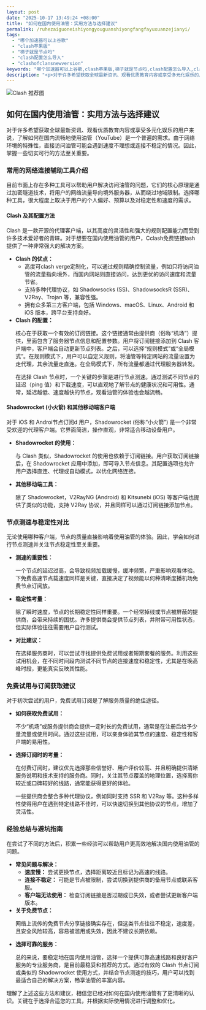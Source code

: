 ```yaml
---
layout: post
date: "2025-10-17 13:49:24 +08:00"
title: "如何在国内使用油管：实用方法与选择建议"
permalink: /ruhezaiguoneishiyongyouguanshiyongfangfayuxuanzejianyi/
tags:
  - "哪个加速器可以上谷歌"
  - "clash苹果版"
  - "梯子就是节点吗"
  - "clash配置怎么导入"
  - "clashofclansnewversion"
keywords: "哪个加速器可以上谷歌,clash苹果版,梯子就是节点吗,clash配置怎么导入,clashofclansnewversion"
description: "<p>对于许多希望获取全球最新资讯、观看优质教育内容或享受多元化娱乐的用户来说，了解如何在国内流畅地使用油管（YouTube）是一个普遍的需求。由于网络环境的特殊性，直接访问油管可能会遇到速度不理想或连接不稳定的情况。因此，掌握一些切实可行的方法至关重要。</p>"
---
```


![Clash 推荐图](https://clashjd.github.io/assets/img/免费订阅机场.png)

## 如何在国内使用油管：实用方法与选择建议

<p>对于许多希望获取全球最新资讯、观看优质教育内容或享受多元化娱乐的用户来说，了解如何在国内流畅地使用油管（YouTube）是一个普遍的需求。由于网络环境的特殊性，直接访问油管可能会遇到速度不理想或连接不稳定的情况。因此，掌握一些切实可行的方法至关重要。</p>
<h3>常用的网络连接辅助工具介绍</h3>
<p>目前市面上存在多种工具可以帮助用户解决访问油管的问题，它们的核心原理是通过加密隧道技术，将用户的网络流量导向境外服务器，从而绕过地域限制。选择哪种工具，很大程度上取决于用户的个人偏好、预算以及对稳定性和速度的需求。</p>
<h4>Clash 及其配置方法</h4>
<p>Clash 是一款开源的代理客户端，以其高度的灵活性和强大的规则配置能力而受到许多技术爱好者的青睐。对于想要在国内使用油管的用户，Cclash免费链接lash 提供了一种非常强大的解决方案。</p>
<ul>
<li><strong>Clash 的优点：</strong>
<ul>
<li>高度可clash verge定制化，可以通过规则精确控制流量，例如只将访问油管的流量指向境外，而国内网站则直接访问，达到更优的访问速度和流量节省。</li>
<li>支持多种代理协议，如 Shadowsocks (SS)、ShadowsocksR (SSR)、V2Ray、Trojan 等，兼容性强。</li>
<li>拥有众多第三方客户端，包括 Windows、macOS、Linux、Android 和 iOS 版本，跨平台支持良好。</li>
</ul>
</li>
<li><strong>Clash 的配置：</strong>
<p>核心在于获取一个有效的订阅链接。这个链接通常由提供商（俗称“机场”）提供，里面包含了服务器节点信息和配置参数。用户将订阅链接添加到 Clash 客户端中，客户端会自动更新节点列表。之后，可以选择“规则模式”或“全局模式”。在规则模式下，用户可以自定义规则，将油管等特定网站的流量设置为走代理，其余流量走直连。在全局模式下，所有流量都通过代理服务器转发。</p>
<p>在选择 Clash 节点时，一个关键的步骤是进行节点测速。通过测试不同节点的延迟（ping 值）和下载速度，可以直观地了解节点的健康状况和可用性。通常，延迟越低、速度越快的节点，观看油管的体验也会越流畅。</p>
</li>
</ul>
<h4>Shadowrocket (小火箭) 和其他移动端客户端</h4>
<p>对于 iOS 和 Androi节点订阅d 用户，Shadowrocket (俗称“小火箭”) 是一个非常受欢迎的代理客户端。它界面简洁，操作直观，非常适合移动设备用户。</p>
<ul>
<li><strong>Shadowrocket 的使用：</strong>
<p>与 Clash 类似，Shadowrocket 的使用也依赖于订阅链接。用户获取订阅链接后，在 Shadowrocket 应用中添加，即可导入节点信息。其配置选项也允许用户选择直连、代理或自动模式，以优化网络连接。</p>
</li>
<li><strong>其他移动端工具：</strong>
<p>除了 Shadowrocket，V2RayNG (Android) 和 Kitsunebi (iOS) 等客户端也提供了类似的功能，支持 V2Ray 协议，并且同样可以通过订阅链接添加节点。</p>
</li>
</ul>
<h3>节点测速与稳定性对比</h3>
<p>无论使用哪种客户端，节点的质量直接影响着使用油管的体验。因此，学会如何进行节点测速并关注节点稳定性至关重要。</p>
<ul>
<li><strong>测速的重要性：</strong>
<p>一个节点的延迟过高，会导致视频加载缓慢，缓冲频繁，严重影响观看体验。下免费高速节点载速度同样是关键，直接决定了视频能以何种清晰度播机场免费节点订阅放。</p>
</li>
<li><strong>稳定性考量：</strong>
<p>除了瞬时速度，节点的长期稳定性同样重要。一个经常掉线或节点被屏蔽的提供商，会带来持续的困扰。许多提供商会提供节点列表，并附带可用性状态，但实际体验往往需要用户自行测试。</p>
</li>
<li><strong>对比建议：</strong>
<p>在选择服务商时，可以尝试寻找提供免费试用或者短期套餐的服务。利用这些试用机会，在不同时间段内测试不同节点的连接速度和稳定性，尤其是在晚高峰时段，更能真实反映其性能。</p>
</li>
</ul>
<h3>免费试用与订阅获取建议</h3>
<p>对于初次尝试的用户，免费试用订阅是了解服务质量的绝佳途径。</p>
<ul>
<li><strong>如何获取免费试用：</strong>
<p>不少“机场”或服务提供商会提供一定时长的免费试用，通常是在注册后给予少量流量或使用时间。通过这些试用，可以亲身体验其节点的速度、稳定性和客户端的易用性。</p>
</li>
<li><strong>选择订阅时的考量：</strong>
<p>在付费订阅时，建议优先选择那些信誉好、用户评价较高、并且明确提供清晰服务说明和技术支持的服务商。同时，关注其节点覆盖的地理位置，选择离你较近或口碑较好的线路，通常能获得更好的体验。</p>
<p>一些提供商会整合多种代理协议，例如同时支持 SSR 和 V2Ray 等。这种多样性使得用户在遇到特定线路不佳时，可以快速切换到其他协议的节点，增加了灵活性。</p>
</li>
</ul>
<h3>经验总结与避坑指南</h3>
<p>在尝试了不同的方法后，积累一些经验可以帮助用户更高效地解决国内使用油管的问题。</p>
<ul>
<li><strong>常见问题与解决：</strong>
<ul>
<li><strong>速度慢：</strong> 尝试更换节点，选择距离较近且标记为高速的线路。</li>
<li><strong>连接不稳定：</strong> 可能是节点被限制，尝试切换到提供商的备用节点或联系客服。</li>
<li><strong>客户端无法使用：</strong> 检查订阅链接是否过期或已失效，或者尝试更新客户端版本。</li>
</ul>
</li>
<li><strong>关于免费节点：</strong>
<p>网络上流传的免费节点分享链接确实存在，但这类节点往往不稳定，速度差，且安全风险较高，容易被滥用或失效，因此不建议长期依赖。</p>
</li>
<li><strong>选择可靠的服务：</strong>
<p>总的来说，要稳定地在国内使用油管，选择一个提供可靠高速线路和良好客户服务的专业服务商，是目前最稳妥和推荐的方式。通过有效的 Clash 节点订阅或类似的 Shadowrocket 使用方式，并结合节点测速的技巧，用户可以找到最适合自己的解决方案，畅享油管的丰富内容。</p>
</li>
</ul>
<p>理解了上述这些方法和建议，相信您已经对如何在国内使用油管有了更清晰的认识。关键在于选择合适您的工具，并根据实际使用情况进行调整和优化。</p>